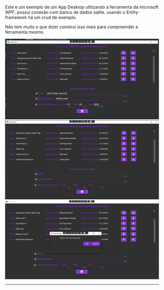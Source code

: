Este e um exemplo de um App Desktop utilizando a ferramenta da microsoft WPF,
possui conexão com banco de dados sqlite, usando o Entity-framework há um crud de exemplo.

Não tem muito o que dizer construi isso mais para compreender a ferramenta mesmo.

![](Intro/main.png)
![](Intro/included.png)
![](Intro/message.png)

<hr/>

